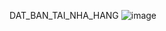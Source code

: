DAT_BAN_TAI_NHA_HANG
![image](https://github.com/user-attachments/assets/8789c543-44a6-409e-be97-409968264271)

